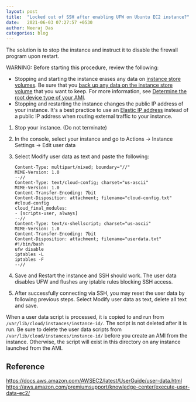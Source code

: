 ```yaml
---
layout: post
title:  "Locked out of SSH after enabling UFW on Ubuntu EC2 instance?"
date:   2021-06-03 07:27:57 +0530
author: Neeraj Das
categories: blog
---
```

The solution is to stop the instance and instruct it to disable the firewall program upon restart.  

WARNING: Before starting this procedure, review the following:

* Stopping and starting the instance erases any data on [instance store volumes][instance-store-volumes]. Be sure that you [back up any data on the instance store volume][back-up] that you want to keep. For more information, see [Determine the root device type of your AMI][determine-root-device-type].
* Stopping and restarting the instance changes the public IP address of your instance. It's a best practice to use an [Elastic IP address][elastic-ip-address] instead of a public IP address when routing external traffic to your instance.

1. Stop your instance. (Do not terminate)  
2. In the console, select your instance and go to Actions -> Instance Settings -> Edit user data  
3. Select Modify user data as text and paste the following:  

    ```
    Content-Type: multipart/mixed; boundary="//"
    MIME-Version: 1.0
    --//
    Content-Type: text/cloud-config; charset="us-ascii"
    MIME-Version: 1.0
    Content-Transfer-Encoding: 7bit
    Content-Disposition: attachment; filename="cloud-config.txt"
    #cloud-config
    cloud_final_modules:
    - [scripts-user, always]
    --//
    Content-Type: text/x-shellscript; charset="us-ascii"
    MIME-Version: 1.0
    Content-Transfer-Encoding: 7bit
    Content-Disposition: attachment; filename="userdata.txt"
    #!/bin/bash
    ufw disable
    iptables -L
    iptables -F
    --//
    ```

4. Save and Restart the instance and SSH should work. The user data disables UFW and flushes any iptable rules blocking SSH access.
5. After successfully connecting via SSH, you may reset the user data by following previous steps. 
    Select Modify user data as text, delete all text and save.

When a user data script is processed, it is copied to and run from ```/var/lib/cloud/instances/instance-id/```. 
The script is not deleted after it is run. Be sure to delete the user data scripts from 
```/var/lib/cloud/instances/instance-id/``` before you create an AMI from the instance. 
Otherwise, the script will exist in this directory on any instance launched from the AMI.
    
## Reference
<a href="https://docs.aws.amazon.com/AWSEC2/latest/UserGuide/user-data.html" style="word-break: break-word;">https://docs.aws.amazon.com/AWSEC2/latest/UserGuide/user-data.html</a>
<a href="https://aws.amazon.com/premiumsupport/knowledge-center/execute-user-data-ec2/" style="word-break: break-word;">https://aws.amazon.com/premiumsupport/knowledge-center/execute-user-data-ec2/</a>

[instance-store-volumes]: https://aws.amazon.com/premiumsupport/knowledge-center/instance-store-vs-ebs/
[back-up]: https://aws.amazon.com/premiumsupport/knowledge-center/back-up-instance-store-ebs/
[determine-root-device-type]: https://docs.aws.amazon.com/AWSEC2/latest/UserGuide/ComponentsAMIs.html#display-ami-root-device-type
[elastic-ip-address]: https://docs.aws.amazon.com/AWSEC2/latest/UserGuide/elastic-ip-addresses-eip.html
